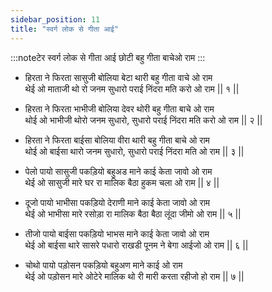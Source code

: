 ```yaml
---
sidebar_position: 11
title: "स्वर्ग लोक से गीता आई"
---
```


:::noteटेर
स्वर्ग लोक से गीता आई छोटी बहु गीता बाचेओ राम
:::

- हिरता ने फिरता सासुजी बोलिया बेटा थारी बहु गीता वाचे ओ राम <br/>
  थेई ओ माताजी थो रो जनम सुधारो पराई निंदरा मति करो ओ राम || १ ||

- हिरता ने फिरता भाभीजी बोलिया देवर थोरी बहु गीता बाचे ओ राम <br/>
  थोई ओ भाभीजी थोरो जनम सुधारो, सुधारो पराई निंदरा मति करो ओ राम || २ ||

- हिरता ने फिरता बाईसा बोलिया वीरा थारी बहु गीता बाचे ओ राम <br/>
  थोई ओ बाईसा थारो जनम सुधारो, सुधारो पराई निंदरा मति ओ राम || ३ ||

- पेलो पायो सासुजी पकड़ियो बहुअड माने काई केता जावो ओ राम <br/>
  थेई ओ सासुजी मारे घर रा मालिक बैठा हुकम चला ओ राम || ४ ||

- दूजो पायो भाभीसा पकड़ियो देराणी माने काई केता जावो ओ राम <br/>
  थेई ओ भाभीसा मारे रसोड़ा रा मालिक बैठा बैठा लूंदा जीमो ओ राम || ५ ||

- तीजो पायो बाईसा पकड़ियो भाभस माने काई केता जावो ओ राम <br/>
  थेई ओ बाईसा थारे सासरे पधारो राखडी पूनम ने बेगा आईजो ओ राम || ६ ||

- चोथो पायो पड़ोसन पकड़ियो बहुअण माने काई ओ राम <br/>
  थेई ओ पड़ोसन मारे ओटेरे मालिक थो री मारी करता रहीजो हो राम || ७ ||
